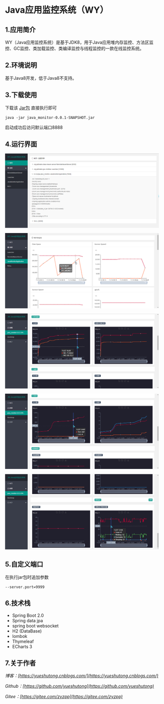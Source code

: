 # Java应用监控系统（WY）

## 1.应用简介

WY（Java应用监控系统）是基于JDK8，用于Java应用堆内存监控、方法区监控、GC监控、类加载监控、类编译监控与线程监控的一款在线监控系统。

## 2.环境说明

基于Java8开发，低于Java8不支持。

## 3.下载使用

下载该 [Jar包](./java_monitor-0.0.1-SNAPSHOT.jar) 直接执行即可

```
java -jar java_monitor-0.0.1-SNAPSHOT.jar
```


启动成功后访问默认端口8888

## 4.运行界面

![](./picture/1000.png)

![](./picture/1001.png)

![](./picture/1002.png)

![](./picture/1003.png)

![](./picture/1004.png)

## 5.自定义端口

在执行jar包时追加参数

```
--server.port=9999
```
## 6.技术栈

- Spring Boot 2.0
- Spring data jpa
- spring boot websocket
- H2 (DataBase)
- lombok
- Thymeleaf
- ECharts 3

## 7.关于作者

*博客：[https://yueshutong.cnblogs.com/](https://yueshutong.cnblogs.com/)*

*Github：[https://github.com/yueshutong](https://github.com/yueshutong)*

*Gitee：[https://gitee.com/zyzpp](https://gitee.com/zyzpp)*